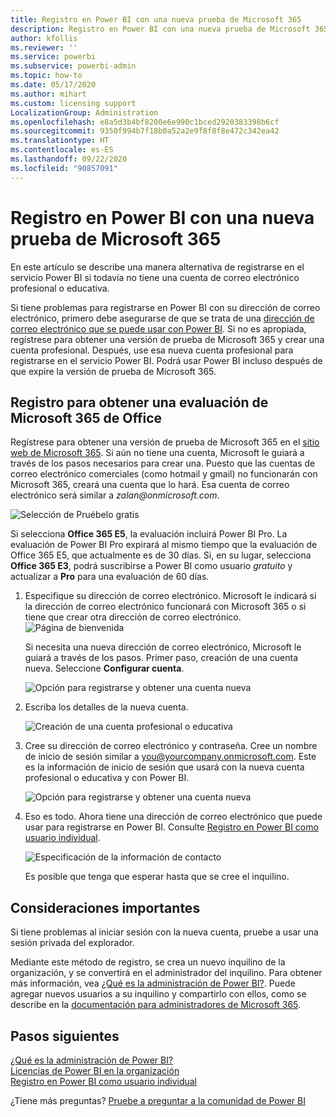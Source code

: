 ```yaml
---
title: Registro en Power BI con una nueva prueba de Microsoft 365
description: Registro en Power BI con una nueva prueba de Microsoft 365
author: kfollis
ms.reviewer: ''
ms.service: powerbi
ms.subservice: powerbi-admin
ms.topic: how-to
ms.date: 05/17/2020
ms.author: mihart
ms.custom: licensing support
LocalizationGroup: Administration
ms.openlocfilehash: e8a5d3b4bf8200e6e990c1bced2920383398b6cf
ms.sourcegitcommit: 9350f994b7f18b0a52a2e9f8f8f8e472c342ea42
ms.translationtype: HT
ms.contentlocale: es-ES
ms.lasthandoff: 09/22/2020
ms.locfileid: "90857091"
---
```

# <a name="signing-up-for-power-bi-with-a-new-microsoft-365-trial"></a>Registro en Power BI con una nueva prueba de Microsoft 365

En este artículo se describe una manera alternativa de registrarse en el servicio Power BI si todavía no tiene una cuenta de correo electrónico profesional o educativa.

Si tiene problemas para registrarse en Power BI con su dirección de correo electrónico, primero debe asegurarse de que se trata de una [dirección de correo electrónico que se puede usar con Power BI](../fundamentals/service-self-service-signup-for-power-bi.md#supported-email-addresses). Si no es apropiada, regístrese para obtener una versión de prueba de Microsoft 365 y crear una cuenta profesional. Después, use esa nueva cuenta profesional para registrarse en el servicio Power BI. Podrá usar Power BI incluso después de que expire la versión de prueba de Microsoft 365.

## <a name="sign-up-for-a-microsoft-365-trial-of-office"></a>Registro para obtener una evaluación de Microsoft 365 de Office

Regístrese para obtener una versión de prueba de Microsoft 365 en el [sitio web de Microsoft 365](https://www.microsoft.com/microsoft-365/business/compare-more-office-365-for-business-plans). Si aún no tiene una cuenta, Microsoft le guiará a través de los pasos necesarios para crear una. Puesto que las cuentas de correo electrónico comerciales (como hotmail y gmail) no funcionarán con Microsoft 365, creará una cuenta que lo hará.  Esa cuenta de correo electrónico será similar a *zalan\@onmicrosoft.com*.

![Selección de Pruébelo gratis](media/service-admin-signing-up-for-power-bi-with-a-new-office-365-trial/power-bi-try-free.png)

Si selecciona **Office 365 E5**, la evaluación incluirá Power BI Pro. La evaluación de Power BI Pro expirará al mismo tiempo que la evaluación de Office 365 E5, que actualmente es de 30 días. Si, en su lugar, selecciona **Office 365 E3**, podrá suscribirse a Power BI como usuario *gratuito* y actualizar a **Pro** para una evaluación de 60 días. 

1. Especifique su dirección de correo electrónico. Microsoft le indicará si la dirección de correo electrónico funcionará con Microsoft 365 o si tiene que crear otra dirección de correo electrónico.  ![Página de bienvenida](media/service-admin-signing-up-for-power-bi-with-a-new-office-365-trial/power-bi-setup.png)

    Si necesita una nueva dirección de correo electrónico, Microsoft le guiará a través de los pasos. Primer paso, creación de una cuenta nueva. Seleccione **Configurar cuenta**.

    ![Opción para registrarse y obtener una cuenta nueva](media/service-admin-signing-up-for-power-bi-with-a-new-office-365-trial/power-bi-email.png)

2. Escriba los detalles de la nueva cuenta.

    ![Creación de una cuenta profesional o educativa](media/service-admin-signing-up-for-power-bi-with-a-new-office-365-trial/power-bi-enter-info.png)

3. Cree su dirección de correo electrónico y contraseña. Cree un nombre de inicio de sesión similar a you@yourcompany.onmicrosoft.com. Este es la información de inicio de sesión que usará con la nueva cuenta profesional o educativa y con Power BI.

    ![Opción para registrarse y obtener una cuenta nueva](media/service-admin-signing-up-for-power-bi-with-a-new-office-365-trial/power-bi-create-account.png)

4. Eso es todo.  Ahora tiene una dirección de correo electrónico que puede usar para registrarse en Power BI. Consulte [Registro en Power BI como usuario individual](../fundamentals/service-self-service-signup-for-power-bi.md).

     ![Especificación de la información de contacto](media/service-admin-signing-up-for-power-bi-with-a-new-office-365-trial/power-bi-thank.png)

    Es posible que tenga que esperar hasta que se cree el inquilino.

## <a name="important-considerations"></a>Consideraciones importantes

Si tiene problemas al iniciar sesión con la nueva cuenta, pruebe a usar una sesión privada del explorador.

Mediante este método de registro, se crea un nuevo inquilino de la organización, y se convertirá en el administrador del inquilino. Para obtener más información, vea [¿Qué es la administración de Power BI?](service-admin-administering-power-bi-in-your-organization.md). Puede agregar nuevos usuarios a su inquilino y compartirlo con ellos, como se describe en la [documentación para administradores de Microsoft 365](https://support.office.com/article/Add-users-individually-to-Office-365---Admin-Help-1970f7d6-03b5-442f-b385-5880b9c256ec).

## <a name="next-steps"></a>Pasos siguientes

[¿Qué es la administración de Power BI?](service-admin-administering-power-bi-in-your-organization.md)  
[Licencias de Power BI en la organización](service-admin-licensing-organization.md)  
[Registro en Power BI como usuario individual](../fundamentals/service-self-service-signup-for-power-bi.md)

¿Tiene más preguntas? [Pruebe a preguntar a la comunidad de Power BI](https://community.powerbi.com/)